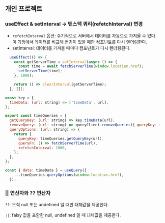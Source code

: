 ## 개인 프로젝트

### useEffect & setInterval → 탠스택 쿼리(refetchInterval) 변경

- `refetchInterval` 옵션: 주기적으로 서버에서 데이터를 자동으로 가져올 수 있다. 이 과정에서 데이터를 비교해 변경이 있을 때만 컴포넌트를 다시 렌더링한다.
- setInterval: 데이터를 가져올 때마다 컴포넌트가 다시 렌더링된다.

```jsx
  useEffect(() => {
    const getServerTime = setInterval(async () => {
      const time = await fetchServerTime(window.location.href);
      setServerTime(time);
    }, 1000);

    return () => clearInterval(getServerTime);
  }, []);
```

```jsx
const key = {
  timeData: (url: string) => ['timeData', url],
};

export const timeQueries = {
  getQueryKey: (url: string) => key.timeData(url),
  removeQuery: (url: string) => queryClient.removeQueries({ queryKey: timeQueries.getQueryKey(url) }),
  queryOptions: (url: string) => {
    return {
      queryKey: timeQueries.getQueryKey(url),
      queryFn: () => fetchServerTime(url),
      refetchInterval: 1000,
    };
  },
};

const { data: timeData } = useQuery({
    ...timeQueries.queryOptions(window.location.href),
  });
```

### || 연산자와 ?? 연산자

`??`: 오직 null 또는 undefined 일 때만 대체값을 제공한다.

`||`: falsy 값을 포함한 null, undefined 일 때 대체값을 제공한다.
